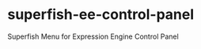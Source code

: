 superfish-ee-control-panel
==========================

Superfish Menu for Expression Engine Control Panel
